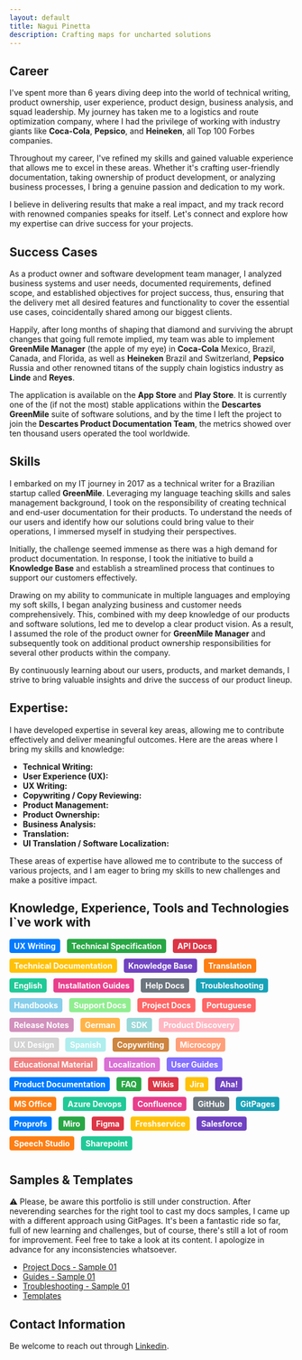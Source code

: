 ```yaml
---
layout: default
title: Nagui Pinetta
description: Crafting maps for uncharted solutions
---
```



## Career
I've spent more than 6 years diving deep into the world of technical writing, product ownership, user experience, product design, business analysis, and squad leadership. My journey has taken me to a logistics and route optimization company, where I had the privilege of working with industry giants like **Coca-Cola**, **Pepsico**, and **Heineken**, all Top 100 Forbes companies.<br>

Throughout my career, I've refined my skills and gained valuable experience that allows me to excel in these areas. Whether it's crafting user-friendly documentation, taking ownership of product development, or analyzing business processes, I bring a genuine passion and dedication to my work.<br>

I believe in delivering results that make a real impact, and my track record with renowned companies speaks for itself. Let's connect and explore how my expertise can drive success for your projects.<br>

## Success Cases
As a product owner and software development team manager, I analyzed business systems and user needs, documented requirements, defined scope, and established objectives for project success, thus, ensuring that the delivery met all desired features and functionality to cover the essential use cases, coincidentally shared among our biggest clients. 

Happily, after long months of shaping that diamond and surviving the abrupt changes that going full remote implied, my team was able to implement **GreenMile Manager** (the apple of my eye) in **Coca-Cola** Mexico, Brazil, Canada, and Florida, as well as **Heineken** Brazil and Switzerland, **Pepsico** Russia and other renowned titans of the supply chain logistics industry as **Linde** and **Reyes**.<br>

The application is available on the **App Store** and **Play Store**. It is currently one of the (if not the most) stable applications within the **Descartes GreenMile** suite of software solutions, and by the time I left the project to join the **Descartes Product Documentation Team**, the metrics showed over ten thousand users operated the tool worldwide.

## Skills
I embarked on my IT journey in 2017 as a technical writer for a Brazilian startup called **GreenMile**. Leveraging my language teaching skills and sales management background, I took on the responsibility of creating technical and end-user documentation for their products. To understand the needs of our users and identify how our solutions could bring value to their operations, I immersed myself in studying their perspectives. <br>

Initially, the challenge seemed immense as there was a high demand for product documentation. In response, I took the initiative to build a **Knowledge Base** and establish a streamlined process that continues to support our customers effectively.<br>

Drawing on my ability to communicate in multiple languages and employing my soft skills, I began analyzing business and customer needs comprehensively. This, combined with my deep knowledge of our products and software solutions, led me to develop a clear product vision. As a result, I assumed the role of the product owner for **GreenMile Manager** and subsequently took on additional product ownership responsibilities for several other products within the company.<br>

By continuously learning about our users, products, and market demands, I strive to bring valuable insights and drive the success of our product lineup.<br>

## Expertise:

I have developed expertise in several key areas, allowing me to contribute effectively and deliver meaningful outcomes. Here are the areas where I bring my skills and knowledge:

- **Technical Writing:** 
- **User Experience (UX):** 
- **UX Writing:** 
- **Copywriting / Copy Reviewing:** 
- **Product Management:**
- **Product Ownership:** 
- **Business Analysis:**
- **Translation:** 
- **UI Translation / Software Localization:**

These areas of expertise have allowed me to contribute to the success of various projects, and I am eager to bring my skills to new challenges and make a positive impact.

## Knowledge, Experience, Tools and Technologies I`ve work with

<style>
.tag {
  display: inline-block;
  padding: 4px 8px;
  border-radius: 4px;
  color: #fff;
  font-size: 14px;
  font-weight: bold;
  margin-right: 8px;
  margin-bottom: 10px;
}

/* Add the background colors for each category */
.tag:nth-child(1) { background-color: #007bff; } /* UX Writing */
.tag:nth-child(2) { background-color: #28a745; } /* Technical Specification */
.tag:nth-child(3) { background-color: #dc3545; } /* API Docs */
.tag:nth-child(4) { background-color: #ffc107; } /* Technical Documentation */
.tag:nth-child(5) { background-color: #6f42c1; } /* Knowledge Base */
.tag:nth-child(6) { background-color: #fd7e14; } /* Translation */
.tag:nth-child(7) { background-color: #20c997; } /* English */
.tag:nth-child(8) { background-color: #e83e8c; } /* Installation Guides */
.tag:nth-child(9) { background-color: #6c757d; } /* Help Docs */
.tag:nth-child(10) { background-color: #17a2b8; } /* Troubleshooting */
.tag:nth-child(11) { background-color: #87ceeb; } /* Handbooks */
.tag:nth-child(12) { background-color: #90ee90; } /* Support Docs */
.tag:nth-child(13) { background-color: #ff6666; } /* Project Docs */
.tag:nth-child(14) { background-color: #ffff99; } /* Portuguese */
.tag:nth-child(15) { background-color: #d291bc; } /* Release Notes */
.tag:nth-child(16) { background-color: #ffb347; } /* German */
.tag:nth-child(17) { background-color: #98d8d8; } /* SDK */
.tag:nth-child(18) { background-color: #ffb6c1; } /* Product Discovery */
.tag:nth-child(19) { background-color: #d3d3d3; } /* UX Design */
.tag:nth-child(20) { background-color: #afeeee; } /* Spanish */
.tag:nth-child(21) { background-color: #cd853f; } /* Copywriting */
.tag:nth-child(22) { background-color: #ffa07a; } /* Microcopy */
.tag:nth-child(23) { background-color: #f08080; } /* Educational Material */
.tag:nth-child(24) { background-color: #da70d6; } /* Localization */
.tag:nth-child(25) { background-color: #8470ff; } /* User Guides */
.tag:nth-child(26) { background-color: #007bff; } /* Product Documentation */
.tag:nth-child(27) { background-color: #28a745; } /* FAQ */
.tag:nth-child(28) { background-color: #dc3545; } /* Wikis */
.tag:nth-child(29) { background-color: #ffc107; } /* Jira */
.tag:nth-child(30) { background-color: #6f42c1; } /* Aha! */
.tag:nth-child(31) { background-color: #fd7e14; } /* MS Office */
.tag:nth-child(32) { background-color: #20c997; } /* Azure Devops */
.tag:nth-child(33) { background-color: #e83e8c; } /* Confluence */
.tag:nth-child(34) { background-color: #6c757d; } /* GitHub */
.tag:nth-child(35) { background-color: #17a2b8; } /* GitPages */
.tag:nth-child(36) { background-color: #007bff; } /* Proprofs */
.tag:nth-child(37) { background-color: #28a745; } /* Miro */
.tag:nth-child(38) { background-color: #dc3545; } /* Figma */
.tag:nth-child(39) { background-color: #ffc107; } /* Freshservice */
.tag:nth-child(40) { background-color: #6f42c1; } /* Salesforce */
.tag:nth-child(41) { background-color: #fd7e14; } /* Speech Studio  */
.tag:nth-child(42) { background-color: #20c997; } /* Sharepoint */

</style>

<span class="tag" style="background-color: #007bff;">UX Writing</span>
<span class="tag" style="background-color: #28a745;">Technical Specification</span>
<span class="tag" style="background-color: #dc3545;">API Docs</span>
<span class="tag" style="background-color: #ffc107;">Technical Documentation</span>
<span class="tag" style="background-color: #6f42c1;">Knowledge Base</span>
<span class="tag" style="background-color: #fd7e14;">Translation</span>
<span class="tag" style="background-color: #20c997;">English</span>
<span class="tag" style="background-color: #e83e8c;">Installation Guides</span>
<span class="tag" style="background-color: #6c757d;">Help Docs</span>
<span class="tag" style="background-color: #17a2b8;">Troubleshooting</span>
<span class="tag" style="background-color: #87ceeb;">Handbooks</span>
<span class="tag" style="background-color: #90ee90;">Support Docs</span>
<span class="tag" style="background-color: #ff6666;">Project Docs</span>
<span class="tag" style="background-color: #ff6666;">Portuguese</span>
<span class="tag" style="background-color: #d291bc;">Release Notes</span>
<span class="tag" style="background-color: #ffb347;">German</span>
<span class="tag" style="background-color: #98d8d8;">SDK</span>
<span class="tag" style="background-color: #ffb6c1;">Product Discovery</span>
<span class="tag" style="background-color: #d3d3d3;">UX Design</span>
<span class="tag" style="background-color: #afeeee;">Spanish</span>
<span class="tag" style="background-color: #cd853f;">Copywriting</span>
<span class="tag" style="background-color: #ffa07a;">Microcopy</span>
<span class="tag" style="background-color: #f08080;">Educational Material</span>
<span class="tag" style="background-color: #da70d6;">Localization</span>
<span class="tag" style="background-color: #8470ff;">User Guides</span>
<span class="tag" style="background-color: #007bff;">Product Documentation</span>
<span class="tag" style="background-color: #28a745;">FAQ</span>
<span class="tag" style="background-color: #dc3545;">Wikis</span>
<span class="tag" style="background-color: #ffc107;">Jira</span>
<span class="tag" style="background-color: #6f42c1;">Aha!</span>
<span class="tag" style="background-color: #fd7e14;">MS Office</span>
<span class="tag" style="background-color: #20c997;">Azure Devops</span>
<span class="tag" style="background-color: #e83e8c;">Confluence</span>
<span class="tag" style="background-color: #6c757d;">GitHub</span>
<span class="tag" style="background-color: #17a2b8;">GitPages</span>
<span class="tag" style="background-color: #007bff;">Proprofs</span>
<span class="tag" style="background-color: #28a745;">Miro</span>
<span class="tag" style="background-color: #dc3545;">Figma</span>
<span class="tag" style="background-color: #ffc107;">Freshservice</span>
<span class="tag" style="background-color: #6f42c1;">Salesforce</span>
<span class="tag" style="background-color: #fd7e14;">Speech Studio</span>
<span class="tag" style="background-color: #20c997;"> Sharepoint </span>

## Samples & Templates

⚠️ Please, be aware this portfolio is still under construction. After neverending searches for the right tool to cast my docs samples, I came up with a different approach using GitPages. It's been a fantastic ride so far, full of new learning and challenges, but of course, there's still a lot of room for improvement. Feel free to take a look at its content. I apologize in advance for any inconsistencies whatsoever.

- [Project Docs - Sample 01](pages-docsample01deskproject.md)
- [Guides - Sample 01](pages-userguide-routers-teleport.md)
- [Troubleshooting - Sample 01](pages-field-technicians-troubleshooting.md)
- [Templates](pages-templates-templates-home.md)


## Contact Information
Be welcome to reach out through [Linkedin](https://www.linkedin.com/in/jonathan-demian-pinetta/).











